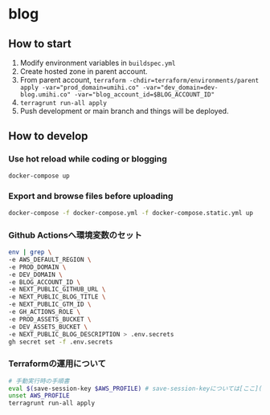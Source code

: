 # blog

## How to start

1. Modify environment variables in `buildspec.yml`
1. Create hosted zone in parent account.
1. From parent account, `terraform -chdir=terraform/environments/parent apply -var="prod_domain=umihi.co" -var="dev_domain=dev-blog.umihi.co" -var="blog_account_id=$BLOG_ACCOUNT_ID"`
1. `terragrunt run-all apply`
1. Push development or main branch and things will be deployed.

## How to develop

### Use hot reload while coding or blogging

```bash
docker-compose up
```

### Export and browse files before uploading

```bash
docker-compose -f docker-compose.yml -f docker-compose.static.yml up
```

### Github Actionsへ環境変数のセット

```bash
env | grep \
-e AWS_DEFAULT_REGION \
-e PROD_DOMAIN \
-e DEV_DOMAIN \
-e BLOG_ACCOUNT_ID \
-e NEXT_PUBLIC_GITHUB_URL \
-e NEXT_PUBLIC_BLOG_TITLE \
-e NEXT_PUBLIC_GTM_ID \
-e GH_ACTIONS_ROLE \
-e PROD_ASSETS_BUCKET \
-e DEV_ASSETS_BUCKET \
-e NEXT_PUBLIC_BLOG_DESCRIPTION > .env.secrets
gh secret set -f .env.secrets
```

### Terraformの運用について

```bash
# 手動実行時の手順書
eval $(save-session-key $AWS_PROFILE) # save-session-keyについては[ここ](https://github.com/umihico/dotfiles/blob/e18d72381800bc84f54c407a5fae1e4fcd0545a5/.functions.sh)を参照
unset AWS_PROFILE
terragrunt run-all apply
```
